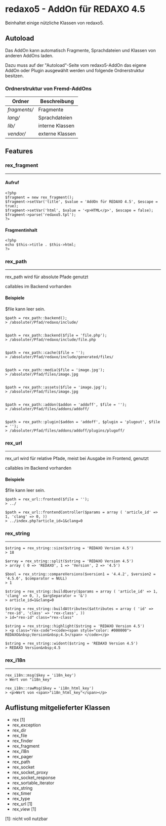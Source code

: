 redaxo5 - AddOn für REDAXO 4.5
================================================================================


Beinhaltet einige nützliche Klassen von redaxo5.



Autoload
--------------------------------------------------------------------------------

Das AddOn kann automatisch Fragmente, Sprachdateien und Klassen von anderen AddOns laden.

Dazu muss auf der "Autoload"-Seite vom redaxo5-AddOn das eigene AddOn oder Plugin ausgewählt werden und folgende Ordnerstruktur besitzen.


### Ordnerstruktur von Fremd-AddOns ############################################

| Ordner        | Beschreibung      |
| ------------- | ----------------- |
| *fragments/*  |  Fragmente        |
| *lang/*       | Sprachdateien     |
| *lib/*        | interne Klassen   |
| *vendor/*     | externe Klassen   |




Features
--------------------------------------------------------------------------------

### rex_fragment ###############################################################
--------------------------------------------------------------------------------

#### Aufruf ####################################################################

    <?php
    $fragment = new rex_fragment();
    $fragment->setVar('title', $value = 'AddOn für REDAXO 4.5', $escape = true);
    $fragment->setVar('html', $value = '<p>HTML</p>', $escape = false);
    $fragment->parse('redaxo5.tpl');
    ?>


#### Fragmentinhalt ############################################################

    <?php
    echo $this->title . $this->html;
    ?>






### rex_path ###################################################################
--------------------------------------------------------------------------------

rex_path wird für absolute Pfade genutzt

callables im Backend vorhanden

#### Beispiele #################################################################

$file kann leer sein.

    $path = rex_path::backend();
    > /absoluter/Pfad/redaxo/include/


    $path = rex_path::backend($file = 'file.php');
    > /absoluter/Pfad/redaxo/include/file.php


    $path = rex_path::cache($file = '');
    > /absoluter/Pfad/redaxo/include/generated/files/


    $path = rex_path::media($file = 'image.jpg');
    > /absoluter/Pfad/files/image.jpg


    $path = rex_path::assets($file = 'image.jpg');
    > /absoluter/Pfad/files/image.jpg


    $path = rex_path::addon($addon = 'addoff', $file = '');
    > /absoluter/Pfad/files/addons/addoff/


    $path = rex_path::plugin($addon = 'addoff', $plugin = 'plugout', $file = '');
    > /absoluter/Pfad/files/addons/addoff/plugins/plugoff/



### rex_url ####################################################################
--------------------------------------------------------------------------------

rex_url wird für relative Pfade, meist bei Ausgabe im Frontend, genutzt

callables im Backend vorhanden

#### Beispiele #################################################################

$file kann leer sein.

    $path = rex_url::frontend($file = '');
    > ../

    $path = rex_url::frontendController($params = array ( 'article_id' => 1, 'clang' => 0, ))
    > ../index.php?article_id=1&clang=0



### rex_string #################################################################
--------------------------------------------------------------------------------

    $string = rex_string::size($string = 'REDAXO Version 4.5')
    > 18

    $array = rex_string::split($string = 'REDAXO Version 4.5')
    > array ( 0 => 'REDAXO', 1 => 'Version', 2 => '4.5')

    $bool = rex_string::compareVersions($version1 = '4.4.2', $version2 = '4.5.0', $comparator = NULL)
    > 1

    $string = rex_string::buildQuery($params = array ( 'article_id' => 1, 'clang' => 0, ), $argSeparator = '&')
    > article_id=1&clang=0

    $string = rex_string::buildAttributes($attributes = array ( 'id' => 'rex-id', 'class' => 'rex-class', ))
    > id="rex-id" class="rex-class"

    $string = rex_string::highlight($string = 'REDAXO Version 4.5')
    > <p class="rex-code"><code><span style="color: #000000"> REDAXO&nbsp;Version&nbsp;4.5</span> </code></p>

    $string = rex_string::widont($string = 'REDAXO Version 4.5')
    > REDAXO Version&nbsp;4.5



### rex_i18n ###################################################################
--------------------------------------------------------------------------------

    rex_i18n::msg($key = 'i18n_key')
    > Wert von "i18n_key"

    rex_i18n::rawMsg($key = 'i18n_html_key')
    > <p>Wert von <span>"i18n_html_key"</span></p>



Auflistung mitgelieferter Klassen
--------------------------------------------------------------------------------

- rex [1]
- rex_exception
- rex_dir
- rex_file
- rex_finder
- rex_fragment
- rex_i18n
- rex_pager
- rex_path
- rex_socket
- rex_socket_proxy
- rex_socket_response
- rex_sortable_iterator
- rex_string
- rex_timer
- rex_type
- rex_url [1]
- rex_view [1]

[1]: nicht voll nutzbar


